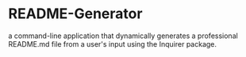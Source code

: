 # README-Generator
a command-line application that dynamically generates a professional README.md file from a user's input using the Inquirer package.
